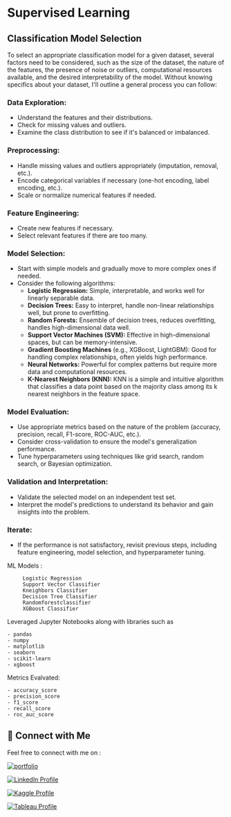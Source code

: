 # Supervised Learning 

## Classification Model Selection

To select an appropriate classification model for a given dataset, several factors need to be considered, such as the size of the dataset, the nature of the features, the presence of noise or outliers, computational resources available, and the desired interpretability of the model. Without knowing specifics about your dataset, I'll outline a general process you can follow:

### Data Exploration:
- Understand the features and their distributions.
- Check for missing values and outliers.
- Examine the class distribution to see if it's balanced or imbalanced.

### Preprocessing:
- Handle missing values and outliers appropriately (imputation, removal, etc.).
- Encode categorical variables if necessary (one-hot encoding, label encoding, etc.).
- Scale or normalize numerical features if needed.

### Feature Engineering:
- Create new features if necessary.
- Select relevant features if there are too many.

### Model Selection:
- Start with simple models and gradually move to more complex ones if needed.
- Consider the following algorithms:
  - **Logistic Regression:** Simple, interpretable, and works well for linearly separable data.
  - **Decision Trees:** Easy to interpret, handle non-linear relationships well, but prone to overfitting.
  - **Random Forests:** Ensemble of decision trees, reduces overfitting, handles high-dimensional data well.
  - **Support Vector Machines (SVM):** Effective in high-dimensional spaces, but can be memory-intensive.
  - **Gradient Boosting Machines** (e.g., XGBoost, LightGBM): Good for handling complex relationships, often yields high performance.
  - **Neural Networks:** Powerful for complex patterns but require more data and computational resources.
   - **K-Nearest Neighbors (KNN):** KNN is a simple and intuitive algorithm that classifies a data point based on the majority class among its k nearest neighbors in the feature space.

### Model Evaluation:
- Use appropriate metrics based on the nature of the problem (accuracy, precision, recall, F1-score, ROC-AUC, etc.).
- Consider cross-validation to ensure the model's generalization performance.
- Tune hyperparameters using techniques like grid search, random search, or Bayesian optimization.

### Validation and Interpretation:
- Validate the selected model on an independent test set.
- Interpret the model's predictions to understand its behavior and gain insights into the problem.

### Iterate:
- If the performance is not satisfactory, revisit previous steps, including feature engineering, model selection, and hyperparameter tuning.


ML Models : 
        
         Logistic Regression
         Support Vector Classifier
         Kneighbors Classifier 
         Decision Tree Classifier 
         Randomforestclassifier
         XGBoost Classifier

Leveraged Jupyter Notebooks along with libraries such as 

    - pandas
    - numpy
    - matplotlib
    - seaborn
    - scikit-learn
    - xgboost

Metrics Evalvated:

    - accuracy_score
    - precision_score
    - f1_score
    - recall_score
    - roc_auc_score









## 🔗 Connect with Me

Feel free to connect with me on :

[![portfolio](https://img.shields.io/badge/my_portfolio-000?style=for-the-badge&logo=ko-fi&logoColor=white)](https://parthebhan143.wixsite.com/datainsights)

[![LinkedIn Profile](https://img.shields.io/badge/LinkedIn_Profile-000?style=for-the-badge&logo=linkedin&logoColor=white)](https://www.linkedin.com/in/parthebhan)

[![Kaggle Profile](https://img.shields.io/badge/Kaggle_Profile-000?style=for-the-badge&logo=kaggle&logoColor=white)](https://www.kaggle.com/parthebhan)

[![Tableau Profile](https://img.shields.io/badge/Tableau_Profile-000?style=for-the-badge&logo=tableau&logoColor=white)](https://public.tableau.com/app/profile/parthebhan.pari/vizzes)


